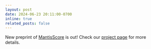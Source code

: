```yaml
---
layout: post
date: 2024-06-23 20:11:00-0700
inline: true
related_posts: false
---
```


New preprint of [MantisScore](https://arxiv.org/abs/2406.15252) is out! Check our [project page](https://tiger-ai-lab.github.io/MantisScore/) for more details.